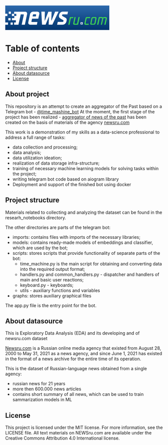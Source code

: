 ![logo](https://github.com/data-silence/newsrucom-dataset-eda/blob/master/logo.png?raw=True)
# Table of contents

* [About](#about-project)
* [Project structure](#project-structure)
* [About datasource](#about-datasource)
* [License](#license)


## About project

This repository is an attempt to create an aggregator of the Past based on a Telegram bot - [@time_mashine_bot](https://t.me/time_mashine_bot)
At the moment, the first stage of the project has been realized - [aggregator of news of the past](https://t.me/time_mashine_bot) has been created on the basis of materials of the agency [newsru.com](https://www.newsru.com/)

This work is a demonstration of my skills as a data-science professional to address a full range of tasks:
- data collection and processing;
- data analysis;
- data utilization ideation; 
- realization of data storage infra-structure;
- training of necessary machine learning models for solving tasks within the project;
- writing telegram bot code based on aiogram library
- Deployment and support of the finished bot using docker


## Project structure

Materials related to collecting and analyzing the dataset can be found in the researh_notebooks directory.

The other directories are parts of the telegram bot:
- imports: contains files with imports of the necessary libraries;
- models: contains ready-made models of embeddings and classifier, which are used by the bot;
- scripts: stores scripts that provide functionality of separate parts of the bot:
    * time_machine.py is the main script for obtaining and converting data into the required output format;
    * handlers.py and common_handlers.py - dispatcher and handlers of main and basic user reactions;
    * keyboard.py - keyboards;
    * utils - auxiliary functions and variables
- graphs: stores auxiliary graphical files

The app.py file is the entry point for the bot.



## About datasource


This is Exploratory Data Analysis (EDA) and its developing and of newsru.com dataset

[Newsru.com](https://www.newsru.com/) is a Russian online media agency that existed from August 28, 2000 to May 31, 2021 as a news agency, and since June 1, 2021 has existed in the format of a news archive for the entire time of its operation.

This is the dataset of Russian-language news obtained from a single agency:
- russian news for 21 years
- more then 600.000 news articles
- contains short summary of all news, which can be used to train sammarization models in ML 



## License
This project is licensed under the MIT license. For more information, see the LICENSE file.
All text materials on NEWSru.com are available under the Creative Commons Attribution 4.0 International license.